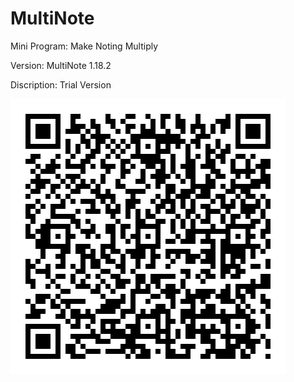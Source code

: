 # MultiNote
Mini Program: Make Noting Multiply

Version: MultiNote 1.18.2

Discription: Trial Version

![](https://github.com/iClassic-Live/MultiNote/blob/master/images/MultiNote%20Trail%20Version.jpg?raw=true)